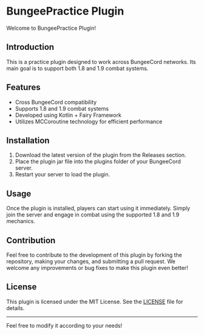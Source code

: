 # BungeePractice Plugin

Welcome to BungeePractice Plugin!

## Introduction
This is a practice plugin designed to work across BungeeCord networks. Its main goal is to support both 1.8 and 1.9 combat systems.

## Features
- Cross BungeeCord compatibility
- Supports 1.8 and 1.9 combat systems
- Developed using Kotlin + Fairy Framework
- Utilizes MCCoroutine technology for efficient performance

## Installation
1. Download the latest version of the plugin from the Releases section.
2. Place the plugin jar file into the plugins folder of your BungeeCord server.
3. Restart your server to load the plugin.

## Usage
Once the plugin is installed, players can start using it immediately. Simply join the server and engage in combat using the supported 1.8 and 1.9 mechanics.

## Contribution
Feel free to contribute to the development of this plugin by forking the repository, making your changes, and submitting a pull request. We welcome any improvements or bug fixes to make this plugin even better!

## License
This plugin is licensed under the MIT License. See the [LICENSE](LICENSE) file for details.

---

Feel free to modify it according to your needs!
